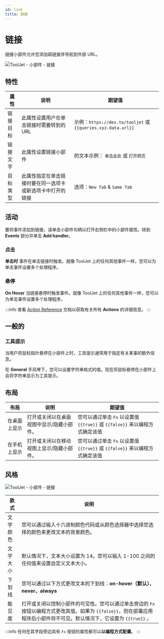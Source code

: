 ```yaml
---
id: link
title: 链接
---
```


# 链接

链接小部件允许您添加超链接并导航到外部 URL。

<div style={{textAlign: 'center'}}>

<img className="screenshot-full" src="/img/widgets/link/link.png" alt="ToolJet - 小部件 - 链接" />

</div>

## 特性

| 属性     | 说明                                                       | 期望值                                                       |
| -------- | ---------------------------------------------------------- | ------------------------------------------------------------ |
| 链接目标 | 此属性设置用户在单击链接时需要转到的 URL                   | 示例：`https://dev.to/tooljet` 或 `{{queries.xyz.data.url}}` |
| 链接文字 | 此属性设置链接小部件                                       | 的文本示例： `单击此处` 或 `打开网页`                        |
| 目标类型 | 此属性指定在单击链接时要在同一选项卡或新选项卡中打开的链接 | 选项：`New Tab` & `Same Tab`                                 |

## 活动
要将事件添加到链接，请单击小部件句柄以打开右侧栏中的小部件属性。转到 **Events** 部分并单击 **Add handler**。

### 点击
**单击时** 事件在单击链接时触发。就像 ToolJet 上的任何其他事件一样，您可以为单击事件设置多个处理程序。

### 悬停
**On Hover** 当链接悬停时触发事件。就像 ToolJet 上的任何其他事件一样，您可以为单击事件设置多个处理程序。

:::info
查看 [Action Reference](/docs/category/actions-reference) 文档以获取有关所有 **Actions** 的详细信息。
:::

## 一般的
### 工具提示

当用户将鼠标指针悬停在小部件上时，工具提示通常用于指定有关某事的额外信息。

在 **General** 手风琴下，您可以设置字符串格式的值。现在将鼠标悬停在小部件上会将字符串显示为工具提示。

## 布局

| 布局         | 说明                                      | 期望值                                                                      |
| ------------ | ----------------------------------------- | --------------------------------------------------------------------------- |
| 在桌面上显示 | 打开或关闭以在桌面视图中显示/隐藏小部件。 | 您可以通过单击 `Fx` 以设置值 `{{true}}` 或 `{{false}}` 来以编程方式确定该值 |
| 在手机上显示 | 打开或关闭以在移动视图上显示/隐藏小部件。 | 您可以通过单击 `Fx` 以设置值 `{{true}}` 或 `{{false}}` 来以编程方式确定该值 |

## 风格

<div style={{textAlign: 'center'}}>

<img className="screenshot-full" src="/img/widgets/link/styles.png" alt="ToolJet - 小部件 - 链接" />

</div>

| 款式     | 说明                                                                                                                                                                       |
| -------- | -------------------------------------------------------------------------------------------------------------------------------------------------------------------------- |
| 文字颜色 | 您可以通过输入十六进制颜色代码或从颜色选择器中选择您选择的颜色来更改文本的背景颜色。                                                                                       |
| 文字大小 | 默认情况下，文本大小设置为 14。您可以输入 1-100 之间的任何值来设置自定义文本大小。                                                                                         |
| 下划线   | 您可以通过以下方式更改文本的下划线：**on-hover（默认）、never、always**                                                                                                    |
| 能见度   | 打开或关闭以控制小部件的可见性。您可以通过单击旁边的 `Fx` 按钮以编程方式更改其值。如果为 `{{false}}`，则在部署应用程序后小部件将不可见。默认情况下，它设置为 `{{true}}` 。 |

:::info
任何在其字段旁边具有 `Fx` 按钮的属性都可以**以编程方式配置**。
:::